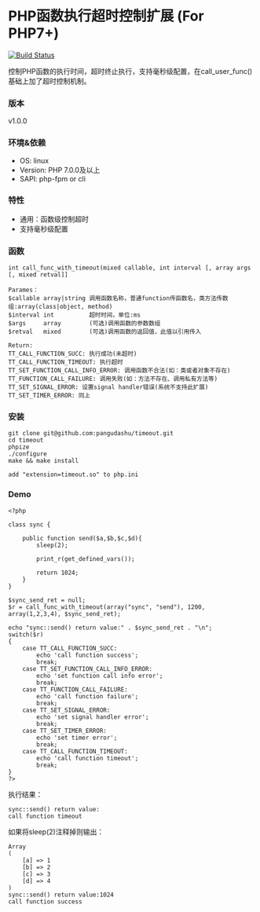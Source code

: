 # PHP函数执行超时控制扩展 (For PHP7+)
[![Build Status](https://travis-ci.org/pangudashu/timeout.svg?branch=master)](https://travis-ci.org/pangudashu/timeout)

控制PHP函数的执行时间，超时终止执行，支持毫秒级配置，在call_user_func()基础上加了超时控制机制。

### 版本
v1.0.0

### 环境&依赖
* OS: linux
* Version: PHP 7.0.0及以上
* SAPI: php-fpm or cli

### 特性
* 通用：函数级控制超时
* 支持毫秒级配置

### 函数
    
    int call_func_with_timeout(mixed callable, int interval [, array args [, mixed retval]]

    Parames：
    $callable array|string 调用函数名称，普通function传函数名，类方法传数组:array(class|object, method)
    $interval int          超时时间，单位:ms
    $args     array        (可选)调用函数的参数数组
    $retval   mixed        (可选)调用函数的返回值，此值以引用传入

    Return:
    TT_CALL_FUNCTION_SUCC: 执行成功(未超时)
    TT_CALL_FUNCTION_TIMEOUT: 执行超时
    TT_SET_FUNCTION_CALL_INFO_ERROR: 调用函数不合法(如：类或者对象不存在)
    TT_FUNCTION_CALL_FAILURE: 调用失败(如：方法不存在、调用私有方法等)
    TT_SET_SIGNAL_ERROR: 设置signal handler错误(系统不支持此扩展)
    TT_SET_TIMER_ERROR: 同上

### 安装

    git clone git@github.com:pangudashu/timeout.git
    cd timeout
    phpize
    ./configure
    make && make install

    add "extension=timeout.so" to php.ini

### Demo

    <?php

    class sync {

        public function send($a,$b,$c,$d){
            sleep(2);

            print_r(get_defined_vars());

            return 1024;
        }
    }

    $sync_send_ret = null;
    $r = call_func_with_timeout(array("sync", "send"), 1200, array(1,2,3,4), $sync_send_ret);

    echo "sync::send() return value:" . $sync_send_ret . "\n";
    switch($r)
    {
        case TT_CALL_FUNCTION_SUCC:
            echo 'call function success';
            break;
        case TT_SET_FUNCTION_CALL_INFO_ERROR:
            echo 'set function call info error';
            break;
        case TT_FUNCTION_CALL_FAILURE:
            echo 'call function failure';
            break;
        case TT_SET_SIGNAL_ERROR:
            echo 'set signal handler error';
            break;
        case TT_SET_TIMER_ERROR:
            echo 'set timer error';
            break;
        case TT_CALL_FUNCTION_TIMEOUT:
            echo 'call function timeout';
            break;
    }
    ?>

执行结果：

    sync::send() return value:
    call function timeout
     
如果将sleep(2)注释掉则输出：
    
    Array
    (
        [a] => 1
        [b] => 2
        [c] => 3
        [d] => 4
    )
    sync::send() return value:1024
    call function success 


